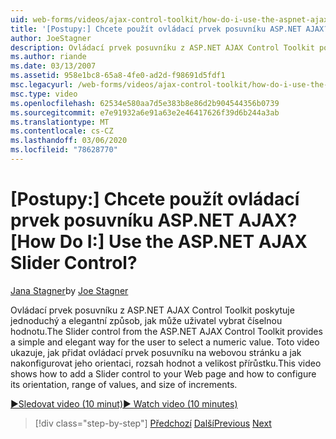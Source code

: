 ```yaml
---
uid: web-forms/videos/ajax-control-toolkit/how-do-i-use-the-aspnet-ajax-slider-control
title: '[Postupy:] Chcete použít ovládací prvek posuvníku ASP.NET AJAX? | Dokumenty Microsoft'
author: JoeStagner
description: Ovládací prvek posuvníku z ASP.NET AJAX Control Toolkit poskytuje jednoduchý a elegantní způsob, jak může uživatel vybrat číselnou hodnotu. V tomto videu se dozvíte, jak reklamu...
ms.author: riande
ms.date: 03/13/2007
ms.assetid: 958e1bc8-65a8-4fe0-ad2d-f98691d5fdf1
msc.legacyurl: /web-forms/videos/ajax-control-toolkit/how-do-i-use-the-aspnet-ajax-slider-control
msc.type: video
ms.openlocfilehash: 62534e580aa7d5e383b8e86d2b904544356b0739
ms.sourcegitcommit: e7e91932a6e91a63e2e46417626f39d6b244a3ab
ms.translationtype: MT
ms.contentlocale: cs-CZ
ms.lasthandoff: 03/06/2020
ms.locfileid: "78628770"
---
```

# <a name="how-do-i-use-the-aspnet-ajax-slider-control"></a><span data-ttu-id="105ae-105">[Postupy:] Chcete použít ovládací prvek posuvníku ASP.NET AJAX?</span><span class="sxs-lookup"><span data-stu-id="105ae-105">[How Do I:] Use the ASP.NET AJAX Slider Control?</span></span>

<span data-ttu-id="105ae-106">[Jana Stagner](https://github.com/JoeStagner)</span><span class="sxs-lookup"><span data-stu-id="105ae-106">by [Joe Stagner](https://github.com/JoeStagner)</span></span>

<span data-ttu-id="105ae-107">Ovládací prvek posuvníku z ASP.NET AJAX Control Toolkit poskytuje jednoduchý a elegantní způsob, jak může uživatel vybrat číselnou hodnotu.</span><span class="sxs-lookup"><span data-stu-id="105ae-107">The Slider control from the ASP.NET AJAX Control Toolkit provides a simple and elegant way for the user to select a numeric value.</span></span> <span data-ttu-id="105ae-108">Toto video ukazuje, jak přidat ovládací prvek posuvníku na webovou stránku a jak nakonfigurovat jeho orientaci, rozsah hodnot a velikost přírůstku.</span><span class="sxs-lookup"><span data-stu-id="105ae-108">This video shows how to add a Slider control to your Web page and how to configure its orientation, range of values, and size of increments.</span></span>

[<span data-ttu-id="105ae-109">&#9654;Sledovat video (10 minut)</span><span class="sxs-lookup"><span data-stu-id="105ae-109">&#9654; Watch video (10 minutes)</span></span>](https://channel9.msdn.com/Blogs/ASP-NET-Site-Videos/how-do-i-use-the-aspnet-ajax-slider-control)

> [!div class="step-by-step"]
> <span data-ttu-id="105ae-110">[Předchozí](how-do-i-use-the-aspnet-ajax-confirmbutton-extender.md)
> [Další](how-do-i-use-the-aspnet-ajax-autocomplete-control.md)</span><span class="sxs-lookup"><span data-stu-id="105ae-110">[Previous](how-do-i-use-the-aspnet-ajax-confirmbutton-extender.md)
[Next](how-do-i-use-the-aspnet-ajax-autocomplete-control.md)</span></span>
